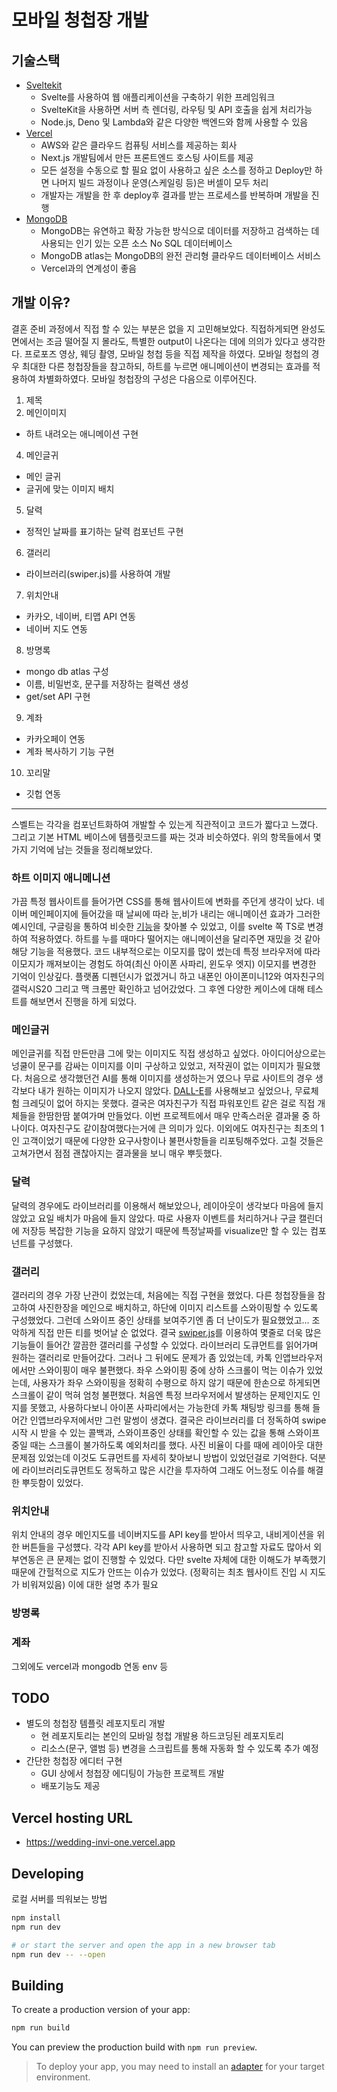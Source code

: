 # 모바일 청첩장 개발

## 기술스택

- [Sveltekit](https://kit.svelte.dev)
  - Svelte를 사용하여 웹 애플리케이션을 구축하기 위한 프레임워크
  - SvelteKit을 사용하면 서버 측 렌더링, 라우팅 및 API 호출을 쉽게 처리가능
  - Node.js, Deno 및 Lambda와 같은 다양한 백엔드와 함께 사용할 수 있음
- [Vercel](https://vercel.com/dashboard)
  - AWS와 같은 클라우드 컴퓨팅 서비스를 제공하는 회사
  - Next.js 개발팀에서 만든 프론트엔드 호스팅 사이트를 제공
  - 모든 설정을 수동으로 할 필요 없이 사용하고 싶은 소스를 정하고 Deploy만 하면 나머지 빌드 과정이나 운영(스케일링 등)은 버셀이 모두 처리
  - 개발자는 개발을 한 후 deploy후 결과를 받는 프로세스를 반복하며 개발을 진행
- [MongoDB](https://www.google.com/url?sa=t&rct=j&q=&esrc=s&source=web&cd=&ved=2ahUKEwjctcPrstaBAxVbdXAKHadlAF4QFnoECAcQAQ&url=https%3A%2F%2Fwww.mongodb.com%2F&usg=AOvVaw2ODprZpw7B6asXJGVwvA-G&opi=89978449)
  - MongoDB는 유연하고 확장 가능한 방식으로 데이터를 저장하고 검색하는 데 사용되는 인기 있는 오픈 소스 No SQL 데이터베이스
  - MongoDB atlas는 MongoDB의 완전 관리형 클라우드 데이터베이스 서비스
  - Vercel과의 연계성이 좋음

## 개발 이유?

결혼 준비 과정에서 직접 할 수 있는 부분은 없을 지 고민해보았다. 
직접하게되면 완성도 면에서는 조금 떨어질 지 몰라도, 특별한 output이 나온다는 데에 의의가 있다고 생각한다.
프로포즈 영상, 웨딩 촬영, 모바일 청첩 등을 직접 제작을 하였다.
모바일 청첩의 경우 최대한 다른 청첩장들을 참고하되, 하트를 누르면 애니메이션이 변경되는 효과를 적용하여 차별화하였다.
모바일 청첩장의 구성은 다음으로 이루어진다. 

1. 제목
2. 메인이미지
  - 하트 내려오는 애니메이션 구현
4. 메인글귀
  - 메인 글귀
  - 글귀에 맞는 이미지 배치
5. 달력
  - 정적인 날짜를 표기하는 달력 컴포넌트 구현
6. 갤러리
  - 라이브러리(swiper.js)를 사용하여 개발
7. 위치안내
  - 카카오, 네이버, 티맵 API 연동
  - 네이버 지도 연동
8. 방명록
  - mongo db atlas 구성
  - 이름, 비밀번호, 문구를 저장하는 컬렉션 생성
  - get/set API 구현
9. 계좌
  - 카카오페이 연동
  - 계좌 복사하기 기능 구현 
10. 꼬리말
  - 깃헙 연동

---

스벨트는 각각을 컴포넌트화하여 개발할 수 있는게 직관적이고 코드가 짧다고 느꼈다. 
그리고 기본 HTML 베이스에 템플릿코드를 짜는 것과 비슷하였다. 위의 항목들에서 몇가지 기억에 남는 것들을 정리해보았다. 

### 하트 이미지 애니메니션
가끔 특정 웹사이트를 들어가면 CSS를 통해 웹사이트에 변화를 주던게 생각이 났다. 
네이버 메인페이지에 들어갔을 때 날씨에 따라 눈,비가 내리는 애니메이션 효과가 그러한 예시인데,
구글링을 통하여 비슷한 [기능](https://codepen.io/massiebn/pen/OJMbXz)을 찾아볼 수 있었고, 이를 svelte 쪽 TS로 변경하여 적용하였다.
하트를 누를 때마다 떨어지는 애니메이션을 달리주면 재밌을 것 같아 해당 기능을 적용했다.
코드 내부적으로는 이모지를 많이 썼는데 특정 브라우저에 따라 이모지가 깨져보이는 경험도 하여(최신 아이폰 사파리, 윈도우 엣지) 이모지를 변경한 기억이 인상깊다.
플랫폼 디펜던시가 없겠거니 하고 내폰인 아이폰미니12와 여자친구의 갤럭시S20 그리고 맥 크롬만 확인하고 넘어갔었다. 그 후엔 다양한 케이스에 대해 테스트를 해보면서 진행을 하게 되었다.

### 메인글귀 
메인글귀를 직접 만든만큼 그에 맞는 이미지도 직접 생성하고 싶었다. 
아이디어상으로는 넝쿨이 문구를 감싸는 이미지를 이미 구상하고 있었고, 저작권이 없는 이미지가 필요했다. 
처음으로 생각했던건 AI를 통해 이미지를 생성하는거 였으나 무료 사이트의 경우 생각보다 내가 원하는 이미지가 나오지 않았다. 
[DALL-E](https://ndolson.com/5774)를 사용해보고 싶었으나, 무료체험 크레딧이 없어 하지는 못했다.
결국은 여자친구가 직접 파워포인트 같은 걸로 직접 개체들을 한땀한땀 붙여가며 만들었다. 
이번 프로젝트에서 매우 만족스러운 결과물 중 하나이다. 여자친구도 같이참여했다는거에 큰 의미가 있다.
이외에도 여자친구는 최초의 1인 고객이었기 때문에 다양한 요구사항이나 불편사항들을 리포팅해주었다. 
고칠 것들은 고쳐가면서 점점 괜찮아지는 결과물을 보니 매우 뿌듯했다. 

### 달력 
달력의 경우에도 라이브러리를 이용해서 해보았으나, 레이아웃이 생각보다 마음에 들지 않았고 요일 배치가 마음에 들지 않았다. 
따로 사용자 이벤트를 처리하거나 구글 캘린더에 저장등 복잡한 기능을 요하지 않았기 때문에 특정날짜를 visualize만 할 수 있는 컴포넌트를 구성했다. 

### 갤러리
갤러리의 경우 가장 난관이 컸었는데, 처음에는 직접 구현을 했었다. 
다른 청첩장들을 참고하여 사진한장을 메인으로 배치하고, 하단에 이미지 리스트를 스와이핑할 수 있도록 구성했었다. 
그런데 스와이프 중인 상태를 보여주기엔 좀 더 난이도가 필요했었고... 조악하게 직접 만든 티를 벗어날 순 없었다. 
결국 [swiper.js](https://v8.swiperjs.com/svelte)를 이용하여 몇줄로 더욱 많은 기능들이 들어간 깔끔한 갤러리를 구성할 수 있었다.
라이브러리 도큐먼트를 읽어가며 원하는 갤러리로 만들어갔다. 
그러나 그 뒤에도 문제가 좀 있었는데, 카톡 인앱브라우저에서만 스와이핑이 매우 불편했다.
좌우 스와이핑 중에 상하 스크롤이 먹는 이슈가 있었는데, 사용자가 좌우 스와이핑을 정확히 수평으로 하지 않기 때문에 한손으로 하게되면 스크롤이 같이 먹혀 엄청 불편했다. 
처음엔 특정 브라우저에서 발생하는 문제인지도 인지를 못했고, 사용하다보니 아이폰 사파리에서는 가능한데 카톡 채팅방 링크를 통해 들어간 인앱브라우저에서만 그런 말썽이 생겼다. 
결국은 라이브러리를 더 정독하여 swipe 시작 시 받을 수 있는 콜백과, 스와이프중인 상태를 확인할 수 있는 값을 통해 스와이프 중일 때는 스크롤이 불가하도록 예외처리를 했다. 
사진 비율이 다를 때에 레이아웃 대한 문제점 있었는데 이것도 도큐먼트를 자세히 찾아보니 방법이 있었던걸로 기억한다. 
덕분에 라이브러리도큐먼트도 정독하고 많은 시간을 투자하여 그래도 어느정도 이슈를 해결한 뿌듯함이 있었다.  

### 위치안내
위치 안내의 경우 메인지도를 네이버지도를 API key를 받아서 띄우고, 내비게이션을 위한 버튼들을 구성헀다.
각각 API key를 받아서 사용하면 되고 참고할 자료도 많아서 외부연동은 큰 문제는 없이 진행할 수 있었다. 
다만 svelte 자체에 대한 이해도가 부족했기 때문에 간헐적으로 지도가 안뜨는 이슈가 있었다. (정확히는 최초 웹사이트 진입 시 지도가 비워져있음)
이에 대한 설명 추가 필요

### 방명록

### 계좌

그외에도 vercel과 mongodb 연동 env 등





## TODO

- 별도의 청첩장 템플릿 레포지토리 개발
  - 현 레포지토리는 본인의 모바일 청첩 개발용 하드코딩된 레포지토리
  - 리소스(문구, 앨범 등) 변경을 스크립트를 통해 자동화 할 수 있도록 추가 예정
- 간단한 청첩장 에디터 구현
  - GUI 상에서 청첩장 에디팅이 가능한 프로젝트 개발
  - 배포기능도 제공

## Vercel hosting URL

- https://wedding-invi-one.vercel.app

## Developing

로컬 서버를 띄워보는 방법

```bash
npm install
npm run dev

# or start the server and open the app in a new browser tab
npm run dev -- --open
```

## Building

To create a production version of your app:

```bash
npm run build
```

You can preview the production build with `npm run preview`.

> To deploy your app, you may need to install an [adapter](https://kit.svelte.dev/docs/adapters) for your target environment.
